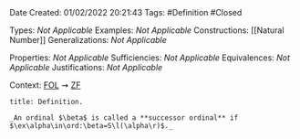 <br />
<br />

Date Created: 01/02/2022 20:21:43
Tags: #Definition #Closed 

Types: _Not Applicable_
Examples: _Not Applicable_
Constructions: [[Natural Number]]
Generalizations: _Not Applicable_

Properties: _Not Applicable_
Sufficiencies: _Not Applicable_
Equivalences: _Not Applicable_
Justifications: _Not Applicable_

Context: [$\textrm{FOL}$](obsidian://open?file=First%20Order%20Logic)$\,\,\rightsquigarrow\,\,$[$\textrm{ZF}$](obsidian://open?file=Zermelo-Fraenkel%20Set%20Theory)

``` ad-Definition
title: Definition.

_An ordinal $\beta$ is called a **successor ordinal** if $\ex\alpha\in\ord:\beta=S\l(\alpha\r)$._

```
